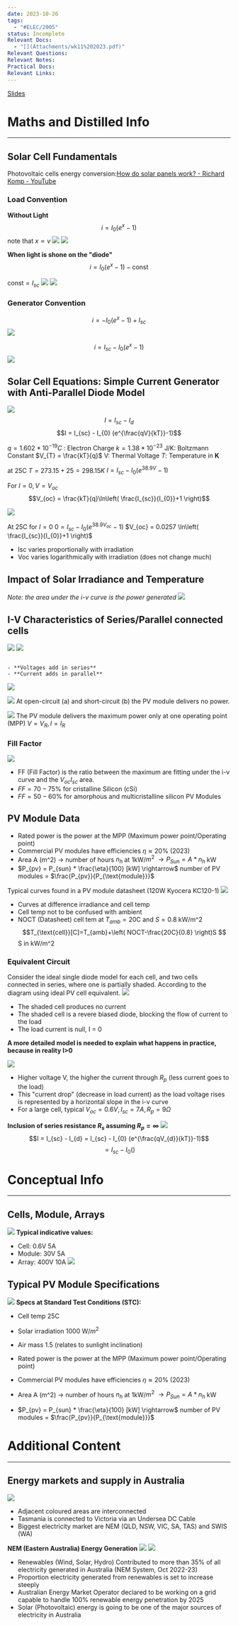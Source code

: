 ```yaml
---
date: 2023-10-26
tags:
  - "#ELEC/2005"
status: Incomplete
Relevant Docs:
  - "[](Attachments/wk11%202023.pdf)"
Relevant Questions: 
Relevant Notes: 
Practical Docs: 
Relevant Links:
---
```

[Slides](Attachments/wk11%202023.pdf)
# Maths and Distilled Info
---

## Solar Cell Fundamentals
Photovoltaic cells energy conversion:[How do solar panels work? - Richard Komp - YouTube](https://youtu.be/xKxrkht7CpY)

### Load Convention
**Without Light**
$$i = I_{0}(e^{x}-1)$$
note that $x \propto v$
![](Attachments/Pasted%20image%2020231026190935.png)
![](Attachments/Pasted%20image%2020231026190950.png)

**When light is shone on the "diode"**
$$i = I_{0}(e^{x}-1) - \text{const}$$

$\text{const} = I_{sc}$
![](Attachments/Pasted%20image%2020231026191127.png)
![](Attachments/Pasted%20image%2020231026191321.png)

### Generator Convention

$$i = -I_{0}(e^{x}-1) +I_{sc}$$
![](Attachments/Pasted%20image%2020231026191715.png)

$$i = I_{sc}-I_{0}(e^{x}-1)$$
![](Attachments/Pasted%20image%2020231026192156.png)


## Solar Cell Equations: Simple Current Generator with Anti-Parallel Diode Model
![](Attachments/Pasted%20image%2020231026192503.png)
$$I = I_{sc}-I_{d}$$
$$I = I_{sc} - I_{0} (e^{\frac{qV}{kT}}-1)$$

$q = 1.602 * 10 ^{-19}C$ : Electron Charge
$k= 1.38*10^{-23}$ J/K: Boltzmann Constant
$V_{T} = \frac{kT}{q}$ V: Thermal Voltage
$T$: Temperature in **K**


at  25C
$T = 273.15 +25 = 298.15K$
$I = I_{sc} - I_{0}(e^{38.9V}-1)$


For $I = 0, V=V_{oc}$
$$V_{oc} = \frac{kT}{q}\ln\left( \frac{I_{sc}}{I_{0}}+1 \right)$$

![](Attachments/Pasted%20image%2020231026194215.png)

At 25C for $I=0$
$0=I_{sc}-I_{0}(e^{38.9V_{oc}}-1)$
$V_{oc} = 0.0257 \ln\left( \frac{I_{sc}}{I_{0}}+1 \right)$

- Isc varies proportionally with irradiation
- Voc varies logarithmically with irradiation (does not change much)

## Impact of Solar Irradiance and Temperature
*Note: the area under the i-v curve is the power generated*
![](Attachments/Pasted%20image%2020231026194635.png)

## I-V Characteristics of Series/Parallel connected cells
![](Attachments/Pasted%20image%2020231026195149.png)
![](Attachments/Pasted%20image%2020231026195224.png)

```ad-note

- **Voltages add in series**
- **Current adds in parallel**
```


![](Attachments/Pasted%20image%2020231026195236.png)






![](Attachments/Pasted%20image%2020231026195251.png)
At open-circuit (a) and short-circuit (b) the PV module delivers no power.


![](Attachments/Pasted%20image%2020231026195446.png)
The PV module delivers the maximum power only at one operating point (MPP)
$V = V_{R}, I=I_{R}$

### Fill Factor
![](Attachments/Pasted%20image%2020231026195932.png)
- FF (Fill Factor) is the ratio between the maximum are fitting under the i-v curve and the $V_{oc}I_{sc}$ area.
- $FF = 70 - 75$% for cristalline Silicon (cSi) 
- $FF = 50-60$% for amorphous and multicristalline silicon PV Modules

## PV Module Data
- Rated power is the power at the MPP (Maximum power point/Operating point)
- Commercial PV modules have efficiencies $\eta \approx 20$% (2023)
- Area A (m^2) $\rightarrow$ number of hours $n_{h}$ at 1kW/$m^2$ $\rightarrow P_{Sun} = A*n_{h}$ kW
- $P_{pv} = P_{sun} * \frac{\eta}{100} [kW] \rightarrow$ number of PV modules = $\frac{P_{pv}}{P_{\text{module}}}$

Typical curves found in a PV module datasheet (120W Kyocera KC120-1)
![](Attachments/Pasted%20image%2020231026202834.png)
- Curves at difference irradiance and cell temp
- Cell temp not to be confused with ambient
- NOCT (Datasheet) cell tem at $T_{amb} = 20$C and $S = 0.8$ kW/m^2
$$T_{\text{cell}}[C]=T_{amb}+\left( NOCT-\frac{20C}{0.8} \right)S $$
S in kW/m^2

### Equivalent Circuit
Consider the ideal single diode model for each cell, and two cells connected in series, where one is partially shaded. According to the diagram using ideal PV cell equivalent.
![](Attachments/Pasted%20image%2020231026203622.png)
- The shaded cell produces no current
- The shaded cell is a revere biased diode, blocking the flow of current to the load
- The load current is null, I = 0

**A more detailed model is needed to explain what happens in practice, because in reality I>0**

![](Attachments/Pasted%20image%2020231026203802.png)
- Higher voltage V, the higher the current through $R_{p}$ (less current goes to the load)
- This "current drop" (decrease in load current) as the load voltage rises is represented by a horizontal slope in the i-v curve
- For a large cell, typical $V_{oc} = 0.6V, I_{sc}=7A, R_{p}=9 \Omega$



**Inclusion of series resistance $R_{s}$ assuming $R_{p} = \infty$**
![](Attachments/Pasted%20image%2020231026204159.png)
$$I = I_{sc} - I_{d} = I_{sc} - I_{0} (e^{\frac{qV_{d}}{kT}}-1)$$
$$=I_{sc} - I_{0} ()$$

# Conceptual Info
---


## Cells, Module, Arrays
![](Attachments/Pasted%20image%2020231026194749.png)
**Typical indicative values:**
- Cell: 0.6V 5A
- Module: 30V 5A
- Array: 400V 10A
![](Attachments/Pasted%20image%2020231026194941.png)

## Typical PV Module Specifications
![](Attachments/Pasted%20image%2020231026200718.png)
**Specs at Standard Test Conditions (STC):**
- Cell temp 25C
- Solar irradiation 1000 W/$m^2$
- Air mass 1.5 (relates to sunlight inclination)

- Rated power is the power at the MPP (Maximum power point/Operating point)
- Commercial PV modules have efficiencies $\eta \approx 20$% (2023)
- Area A (m^2) $\rightarrow$ number of hours $n_{h}$ at 1kW/$m^2$ $\rightarrow P_{Sun} = A*n_{h}$ kW
- $P_{pv} = P_{sun} * \frac{\eta}{100} [kW] \rightarrow$ number of PV modules = $\frac{P_{pv}}{P_{\text{module}}}$




# Additional Content
---

## Energy markets and supply in Australia
![](Attachments/Pasted%20image%2020231026184627.png)
- Adjacent coloured areas are interconnected
- Tasmania is connected to Victoria via an Undersea DC Cable
- Biggest electricity market are NEM (QLD, NSW, VIC, SA, TAS) and SWIS (WA)

**NEM (Eastern Australia) Energy Generation**
![](Attachments/Pasted%20image%2020231026190337.png)
![](Attachments/Pasted%20image%2020231026185552.png)

- Renewables (Wind, Solar, Hydro) Contributed to more than 35% of all electricity generated in Australia (NEM System, Oct 2022-23)
- Proportion electricity generated from renewables is set to increase steeply
- Australian Energy Market Operator declared to be working on a grid capable to handle 100% renewable energy penetration by 2025
- Solar (Photovoltaic) energy is going to be one of the major sources of electricity in Australia
